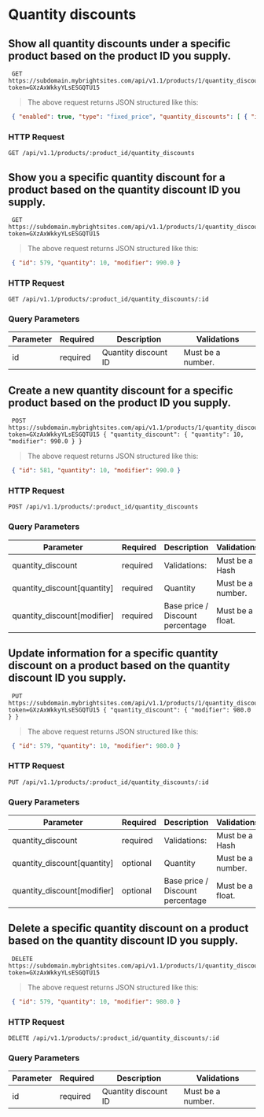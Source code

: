 #  Quantity discounts

## Show all quantity discounts under a specific product based on the product ID you supply.

```shell
 GET https://subdomain.mybrightsites.com/api/v1.1/products/1/quantity_discounts?token=GXzAxWkkyYLsESGQTU15
```

> The above request returns JSON structured like this:

```json
 { "enabled": true, "type": "fixed_price", "quantity_discounts": [ { "id": 579, "quantity": 5, "modifier": 1000.0 }, { "id": 580, "quantity": 10, "modifier": 990.0 }, { "id": 581, "quantity": 100, "modifier": 900.0 } ] }
```

### HTTP Request

`GET /api/v1.1/products/:product_id/quantity_discounts`



## Show you a specific quantity discount for a product based on the quantity discount ID you supply.

```shell
 GET https://subdomain.mybrightsites.com/api/v1.1/products/1/quantity_discounts/579?token=GXzAxWkkyYLsESGQTU15
```

> The above request returns JSON structured like this:

```json
 { "id": 579, "quantity": 10, "modifier": 990.0 }
```

### HTTP Request

`GET /api/v1.1/products/:product_id/quantity_discounts/:id`

### Query Parameters

Parameter | Required | Description | Validations
--------- | -------- | ----------- | -----------
id  |  required  | Quantity discount ID |  Must be a number.


## Create a new quantity discount for a specific product based on the product ID you supply.

```shell
 POST https://subdomain.mybrightsites.com/api/v1.1/products/1/quantity_discounts?token=GXzAxWkkyYLsESGQTU15 { "quantity_discount": { "quantity": 10, "modifier": 990.0 } }
```

> The above request returns JSON structured like this:

```json
 { "id": 581, "quantity": 10, "modifier": 990.0 }
```

### HTTP Request

`POST /api/v1.1/products/:product_id/quantity_discounts`

### Query Parameters

Parameter | Required | Description | Validations
--------- | -------- | ----------- | -----------
quantity_discount  |  required  | Validations: |  Must be a Hash
quantity_discount[quantity]  |  required  | Quantity |  Must be a number.
quantity_discount[modifier]  |  required  | Base price / Discount percentage |  Must be a float.


## Update information for a specific quantity discount on a product based on the quantity discount ID you supply.

```shell
 PUT https://subdomain.mybrightsites.com/api/v1.1/products/1/quantity_discounts/579?token=GXzAxWkkyYLsESGQTU15 { "quantity_discount": { "modifier": 980.0 } }
```

> The above request returns JSON structured like this:

```json
 { "id": 579, "quantity": 10, "modifier": 980.0 }
```

### HTTP Request

`PUT /api/v1.1/products/:product_id/quantity_discounts/:id`

### Query Parameters

Parameter | Required | Description | Validations
--------- | -------- | ----------- | -----------
quantity_discount  |  required  | Validations: |  Must be a Hash
quantity_discount[quantity]  |  optional  | Quantity |  Must be a number.
quantity_discount[modifier]  |  optional  | Base price / Discount percentage |  Must be a float.


## Delete a specific quantity discount on a product based on the quantity discount ID you supply.

```shell
 DELETE https://subdomain.mybrightsites.com/api/v1.1/products/1/quantity_discounts/579?token=GXzAxWkkyYLsESGQTU15
```

> The above request returns JSON structured like this:

```json
 { "id": 579, "quantity": 10, "modifier": 980.0 }
```

### HTTP Request

`DELETE /api/v1.1/products/:product_id/quantity_discounts/:id`

### Query Parameters

Parameter | Required | Description | Validations
--------- | -------- | ----------- | -----------
id  |  required  | Quantity discount ID |  Must be a number.


